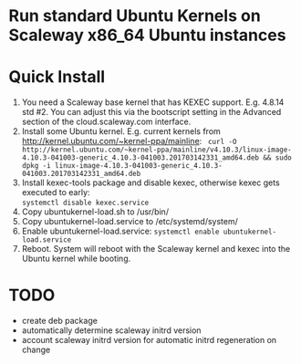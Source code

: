Run standard Ubuntu Kernels on Scaleway x86_64 Ubuntu instances
===============================================================

Quick Install
=============
1. You need a Scaleway base kernel that has KEXEC support. E.g. 4.8.14 std #2. You can adjust this via
   the bootscript setting in the Advanced section of the cloud.scaleway.com interface.
2. Install some Ubuntu kernel. E.g. current kernels from http://kernel.ubuntu.com/~kernel-ppa/mainline:
   `` curl -O http://kernel.ubuntu.com/~kernel-ppa/mainline/v4.10.3/linux-image-4.10.3-041003-generic_4.10.3-041003.201703142331_amd64.deb && sudo dpkg -i linux-image-4.10.3-041003-generic_4.10.3-041003.201703142331_amd64.deb``  
3. Install kexec-tools package and disable kexec, otherwise kexec gets executed to early:  
   ``systemctl disable kexec.service``
4. Copy ubuntukernel-load.sh to /usr/bin/ 
5. Copy ubuntukernel-load.service to /etc/systemd/system/
6. Enable ubuntukernel-load.service:
   ``systemctl enable ubuntukernel-load.service``
7. Reboot. System will reboot with the Scaleway kernel and kexec into the Ubuntu kernel while booting.

TODO
====
* create deb package
* automatically determine scaleway initrd version
* account scaleway initrd version for automatic initrd regeneration on change


